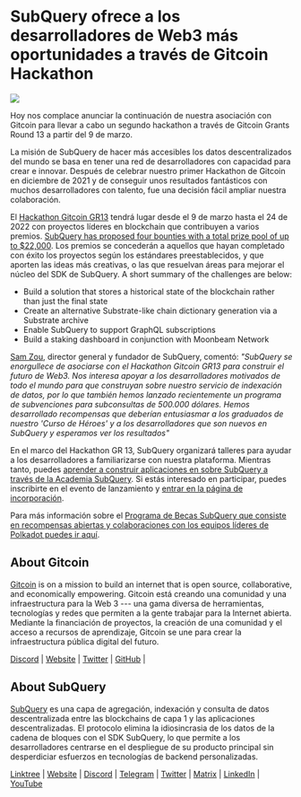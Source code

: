# SubQuery ofrece a los desarrolladores de Web3 más oportunidades a través de Gitcoin Hackathon

![](https://miro.medium.com/max/1400/0*LdQoekBCsctSL0Po)

Hoy nos complace anunciar la continuación de nuestra asociación con Gitcoin para llevar a cabo un segundo hackathon a través de Gitcoin Grants Round 13 a partir del 9 de marzo.

La misión de SubQuery de hacer más accesibles los datos descentralizados del mundo se basa en tener una red de desarrolladores con capacidad para crear e innovar. Después de celebrar nuestro primer Hackathon de Gitcoin en diciembre de 2021 y de conseguir unos resultados fantásticos con muchos desarrolladores con talento, fue una decisión fácil ampliar nuestra colaboración.

El [Hackathon Gitcoin GR13](https://gitcoin.co/hackathon/gr13/onboard) tendrá lugar desde el 9 de marzo hasta el 24 de 2022 con proyectos líderes en blockchain que contribuyen a varios premios. [SubQuery has proposed four bounties with a total prize pool of up to $22,000](https://gitcoin.co/hackathon/gr13/?org=subquery). Los premios se concederán a aquellos que hayan completado con éxito los proyectos según los estándares preestablecidos, y que aporten las ideas más creativas, o las que resuelvan áreas para mejorar el núcleo del SDK de SubQuery. A short summary of the challenges are below:

- Build a solution that stores a historical state of the blockchain rather than just the final state
- Create an alternative Substrate-like chain dictionary generation via a Substrate archive
- Enable SubQuery to support GraphQL subscriptions
- Build a staking dashboard in conjunction with Moonbeam Network

[Sam Zou](https://twitter.com/zoujialiu), director general y fundador de SubQuery, comentó: _"SubQuery se enorgullece de asociarse con el Hackathon Gitcoin GR13 para construir el futuro de Web3. Nos interesa apoyar a los desarrolladores motivados de todo el mundo para que construyan sobre nuestro servicio de indexación de datos, por lo que también hemos lanzado recientemente un programa de subvenciones para subconsultas de 500.000 dólares. Hemos desarrollado recompensas que deberían entusiasmar a los graduados de nuestro 'Curso de Héroes' y a los desarrolladores que son nuevos en SubQuery y esperamos ver los resultados"_

En el marco del Hackathon GR 13, SubQuery organizará talleres para ayudar a los desarrolladores a familiarizarse con nuestra plataforma. Mientras tanto, puedes [aprender a construir aplicaciones en sobre SubQuery a través de la Academia SubQuery](https://subquery.coassemble.com/unlock/dOKZW6O#/). Si estás interesado en participar, puedes inscribirte en el evento de lanzamiento y [entrar en la página de incorporación](https://gitcoin.co/hackathon/gr13/onboard).

Para más información sobre el [Programa de Becas SubQuery que consiste en recompensas abiertas y colaboraciones con los equipos líderes de Polkadot puedes ir aquí](https://subquery.network/grants).

## About Gitcoin

[Gitcoin](http://www.gitcoin.co) is on a mission to build an internet that is open source, collaborative, and economically empowering. Gitcoin está creando una comunidad y una infraestructura para la Web 3 --- una gama diversa de herramientas, tecnologías y redes que permiten a la gente trabajar para la Internet abierta. Mediante la financiación de proyectos, la creación de una comunidad y el acceso a recursos de aprendizaje, Gitcoin se une para crear la infraestructura pública digital del futuro.

[Discord](https://discord.gg/6PZUM3cFpz) | [Website](http://www.gitcoin.co) | [Twitter](https://twitter.com/gitcoin) | [GitHub](https://github.com/gitcoinco/) |

## About SubQuery

[SubQuery](https://subquery.network) es una capa de agregación, indexación y consulta de datos descentralizada entre las blockchains de capa 1 y las aplicaciones descentralizadas. El protocolo elimina la idiosincrasia de los datos de la cadena de bloques con el SDK SubQuery, lo que permite a los desarrolladores centrarse en el despliegue de su producto principal sin desperdiciar esfuerzos en tecnologías de backend personalizadas.

​​[Linktree](https://linktr.ee/subquerynetwork) | [Website](https://subquery.network/) | [Discord](https://discord.com/invite/78zg8aBSMG) | [Telegram](https://t.me/subquerynetwork) | [Twitter](https://twitter.com/subquerynetwork) | [Matrix](https://matrix.to/#/#subquery:matrix.org) | [LinkedIn](https://www.linkedin.com/company/subquery) | [YouTube](https://www.youtube.com/channel/UCi1a6NUUjegcLHDFLr7CqLw)
